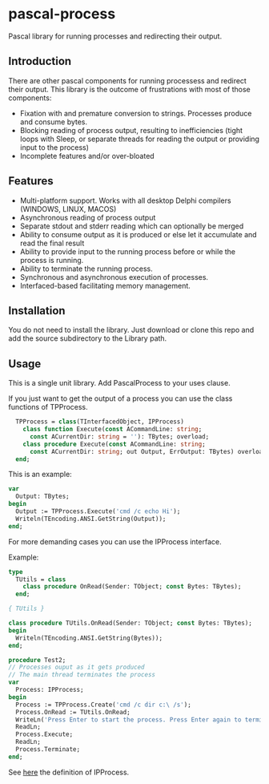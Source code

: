 # pascal-process
Pascal library for running processes and redirecting their output.

## Introduction

There are other pascal components for running processess and redirect their output.   This library is the outcome of frustrations with most of those components:

- Fixation with and premature conversion to strings.  Processes produce and consume bytes.
- Blocking reading of process output, resulting to inefficiencies (tight loops with Sleep, or separate threads for reading the output or providing input to the process)
- Incomplete features and/or over-bloated

## Features
- Multi-platform support. Works with all desktop Delphi compilers (WINDOWS, LINUX, MACOS)
- Asynchronous reading of process output
- Separate stdout and stderr reading which can optionally be merged
- Ability to consume output as it is produced or else let it accumulate and read the final result
- Ability to provide input to the running process before or while the process is running.
- Ability to terminate the running process.
- Synchronous and asynchronous execution of processes.
- Interfaced-based facilitating memory management.

## Installation
You do not need to install the library. Just download or clone this repo and add the source subdirectory to the Library path.

## Usage
This is a single unit library.  Add PascalProcess to your uses clause.  

If you just want to get the output of a process you can use the class functions of TPProcess.

```pascal
  TPProcess = class(TInterfacedObject, IPProcess)
    class function Execute(const ACommandLine: string;
      const ACurrentDir: string = ''): TBytes; overload;
    class procedure Execute(const ACommandLine: string;
      const ACurrentDir: string; out Output, ErrOutput: TBytes) overload;
  end;
```

This is an example:

```pascal
var
  Output: TBytes;
begin
  Output := TPProcess.Execute('cmd /c echo Hi');
  Writeln(TEncoding.ANSI.GetString(Output));
end;
```

For more demanding cases you can use the IPProcess interface.

Example:

```pascal
type
  TUtils = class
    class procedure OnRead(Sender: TObject; const Bytes: TBytes);
  end;

{ TUtils }

class procedure TUtils.OnRead(Sender: TObject; const Bytes: TBytes);
begin
  Writeln(TEncoding.ANSI.GetString(Bytes));
end;

procedure Test2;
// Processes ouput as it gets produced
// The main thread terminates the process
var
  Process: IPProcess;
begin
  Process := TPProcess.Create('cmd /c dir c:\ /s');
  Process.OnRead := TUtils.OnRead;
  WriteLn('Press Enter to start the process. Press Enter again to terminate');
  ReadLn;
  Process.Execute;
  ReadLn;
  Process.Terminate;
end;
```

See [here](https://github.com/pyscripter/pascal-process/blob/6bd6fe78e07a32c98408ce1bebcdd475107037ce/Source/PascalProcess.pas#L52) the definition of IPProcess.
